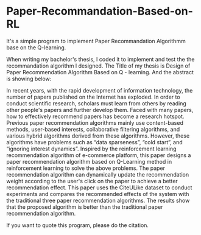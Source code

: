 # Paper-Recommandation-Based-on-RL
It's a simple program to implement Paper Recommandation Algorithmm base on the Q-learning.

When writing my bachelor's thesis, I coded it to implement and test the the recommandation algorithm I designed.
The Title of my thesis is Design of Paper Recommendation Algorithm Based on Q - learning.
And the abstract is showing below:

In recent years, with the rapid development of information technology, the number of papers published on the Internet has exploded. In order to conduct scientific research, scholars must learn from others by reading other people's papers and further develop them. Faced with many papers, how to effectively recommend papers has become a research hotspot. Previous paper recommendation algorithms mainly use content-based methods, user-based interests, collaborative filtering algorithms, and various hybrid algorithms derived from these algorithms. However, these algorithms have problems such as “data sparseness”, “cold start”, and “ignoring interest dynamics”. Inspired by the reinforcement learning recommendation algorithm of e-commerce platform, this paper designs a paper recommendation algorithm based on Q-Learning method in reinforcement learning to solve the above problems. The paper recommendation algorithm can dynamically update the recommendation weight according to the user's click on the paper to achieve a better recommendation effect. This paper uses the CiteULike dataset to conduct experiments and compares the recommended effects of the system with the traditional three paper recommendation algorithms. The results show that the proposed algorithm is better than the traditional paper recommendation algorithm.

If you want to quote this program, please do the citation.

